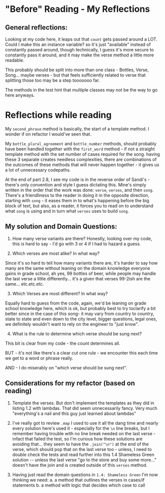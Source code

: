 # "Before" Reading - My Reflections
## General reflections:
Looking at my code here, it leaps out that `count` gets passed around a LOT. Could I make this an instance variable? so it's just "available" instead of constantly passed around, though technically, I guess it's more secure to constantly pass it around, and it may make the verse method a little more readable.

This probably should be split into more than one class - Bottles, Verse, Song... maybe verses - but that feels sufficiently related to verse that splitting those too may be a step tooooooo far.

The methods in the test hint that multiple classes may not be the way to go here anyways.

# Reflections while reading

My `second_phrase` method is basically, the start of a template method. I wonder if on refactor I would've seen that.

My `bottle_plural_agreement` and `bottle_number` methods, should probably have been handled together with the `first_word` method - if not a straight template method with the set number of cases required for the song. having these 3 separate creates needless complexities, there are combinations of the outcomes of these methods that will never happen together - it gives us a lot of unnecessary codepaths.

At the end of part 2.8, I see my code is in the reverse order of Sandi's - there's only convention and style I guess dictating this. Mine's simply written in the order that the work was done: `verse`, `verses`, and then `song`. There's a friendliness to the reader in doing it in the opposite direction, starting with `song` - it eases them in to what's happening before the big block of text, but also, as a reader, it forces you to read on to understand what `song` is using and in turn what `verses` uses to build `song`.

## My solution and Domain Questions:
1. How many verse variants are there?
Honestly, looking over my code, this is hard to say - I'd go with 3 or 4 if I had to hazard a guess.

2. Which verses are most alike? In what way?

Since it's so hard to tell how many variants there are, it's harder to say how many are the same without leaning on the domain knowledge everyone gains in grade school, ah yes, 99 bottles of beer, while people may handle the last verse a little differently... it's a given that verses 99-2ish are the same... etc.etc.etc.

3. Which Verses are most different? In what way?

Equally hard to guess from the code, again, we'd be leaning on grade school knowledge here, which is ok, but probably best to try toclarify a bit better since in the case of this song- it may vary from country to country, state to state and even down to the city level, bigger questions, legal ones, we definitely wouldn't want to rely on the engineer to "just know".

4. What is the rule to determine which verse should be sung next?

This bit is clear from my code - the count determines all.

BUT - it's not like there's a clear cut one rule - we encounter this each time we get to a word or phrase really.

AND - I do miserably on "which verse should be sung next".

## Considerations for my refactor (based on reading)
1. Template the verses. But don't implement the templates as they did in listing 1.2 with lambdas. That did seem unnecessarily fancy. Very much "everything's a nail and this guy just learned about lambdas"

2. I've really got to review `.map` I used to use it all the dang time and nearly every solution here's used it - especially for the `\n` line breaks, but I remember having trouble with no line break needed on the last verse - infact that failed the test, so I'm curious how these solutions are avoiding that... they seem to have the `.join("\n")` at the end of the verse, which should pop that on the last verse too - unless, I need to double check the tests and read further into this 1.4 Shameless Green solution -- unless the last verse "go to the store and buy some more..." doesn't have the join and is created outside of this `verses` method.

3. Having just read the domain questions in `1.4: Shameless Green` I'm now thinking we need:
a. a method that outlines the verses in cases/if statements
b. a method with logic that decides which case to call